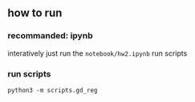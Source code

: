 ## how to run
### recommanded: ipynb
interatively just run the ```notebook/hw2.ipynb```
run scripts
### run scripts
```
python3 -m scripts.gd_reg
```